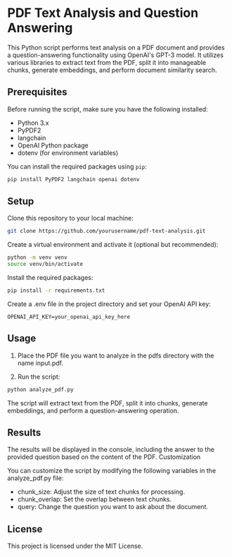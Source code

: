 # PDF Text Analysis and Question Answering

This Python script performs text analysis on a PDF document and provides a question-answering functionality using OpenAI's GPT-3 model. It utilizes various libraries to extract text from the PDF, split it into manageable chunks, generate embeddings, and perform document similarity search.

## Prerequisites

Before running the script, make sure you have the following installed:

- Python 3.x
- PyPDF2
- langchain
- OpenAI Python package
- dotenv (for environment variables)

You can install the required packages using `pip`:

```bash
pip install PyPDF2 langchain openai dotenv
```

## Setup

Clone this repository to your local machine:

```bash
git clone https://github.com/yourusername/pdf-text-analysis.git
```
Create a virtual environment and activate it (optional but recommended):

```bash
python -m venv venv
source venv/bin/activate
```
Install the required packages:

```bash
pip install -r requirements.txt
```
Create a .env file in the project directory and set your OpenAI API key:

```dotenv
OPENAI_API_KEY=your_openai_api_key_here
```

## Usage

1. Place the PDF file you want to analyze in the pdfs directory with the name input.pdf.

2. Run the script:

```bash
python analyze_pdf.py
```
The script will extract text from the PDF, split it into chunks, generate embeddings, and perform a question-answering operation.

## Results

The results will be displayed in the console, including the answer to the provided question based on the content of the PDF.
Customization

You can customize the script by modifying the following variables in the analyze_pdf.py file:

   - chunk_size: Adjust the size of text chunks for processing.
   - chunk_overlap: Set the overlap between text chunks.
   - query: Change the question you want to ask about the document.

## License

This project is licensed under the MIT License.
